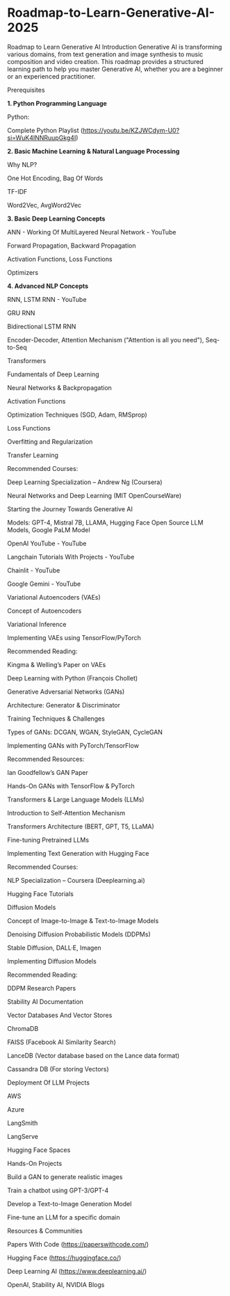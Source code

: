 # Roadmap-to-Learn-Generative-AI-2025
Roadmap to Learn Generative AI  Introduction  Generative AI is transforming various domains, from text generation and image synthesis to music composition and video creation. This roadmap provides a structured learning path to help you master Generative AI, whether you are a beginner or an experienced practitioner.

Prerequisites

**1. Python Programming Language**

Python:

Complete Python Playlist (https://youtu.be/KZJWCdym-U0?si=WuK4INNRuupGkg4I) 


**2. Basic Machine Learning & Natural Language Processing**

Why NLP?

One Hot Encoding, Bag Of Words

TF-IDF

Word2Vec, AvgWord2Vec

**3. Basic Deep Learning Concepts**

ANN - Working Of MultiLayered Neural Network - YouTube

Forward Propagation, Backward Propagation

Activation Functions, Loss Functions

Optimizers

**4. Advanced NLP Concepts**

RNN, LSTM RNN - YouTube

GRU RNN

Bidirectional LSTM RNN

Encoder-Decoder, Attention Mechanism ("Attention is all you need"), Seq-to-Seq

Transformers

Fundamentals of Deep Learning

Neural Networks & Backpropagation

Activation Functions

Optimization Techniques (SGD, Adam, RMSprop)

Loss Functions

Overfitting and Regularization

Transfer Learning

Recommended Courses:

Deep Learning Specialization – Andrew Ng (Coursera)

Neural Networks and Deep Learning (MIT OpenCourseWare)

Starting the Journey Towards Generative AI

Models: GPT-4, Mistral 7B, LLAMA, Hugging Face Open Source LLM Models, Google PaLM Model



OpenAI YouTube - YouTube



Langchain Tutorials With Projects - YouTube

Chainlit - YouTube

Google Gemini - YouTube

Variational Autoencoders (VAEs)

Concept of Autoencoders

Variational Inference

Implementing VAEs using TensorFlow/PyTorch

Recommended Reading:

Kingma & Welling’s Paper on VAEs

Deep Learning with Python (François Chollet)

Generative Adversarial Networks (GANs)

Architecture: Generator & Discriminator

Training Techniques & Challenges

Types of GANs: DCGAN, WGAN, StyleGAN, CycleGAN

Implementing GANs with PyTorch/TensorFlow

Recommended Resources:

Ian Goodfellow’s GAN Paper

Hands-On GANs with TensorFlow & PyTorch

Transformers & Large Language Models (LLMs)

Introduction to Self-Attention Mechanism

Transformers Architecture (BERT, GPT, T5, LLaMA)

Fine-tuning Pretrained LLMs

Implementing Text Generation with Hugging Face

Recommended Courses:

NLP Specialization – Coursera (Deeplearning.ai)

Hugging Face Tutorials

Diffusion Models

Concept of Image-to-Image & Text-to-Image Models

Denoising Diffusion Probabilistic Models (DDPMs)

Stable Diffusion, DALL·E, Imagen

Implementing Diffusion Models

Recommended Reading:

DDPM Research Papers

Stability AI Documentation

Vector Databases And Vector Stores

ChromaDB

FAISS (Facebook AI Similarity Search)

LanceDB (Vector database based on the Lance data format)

Cassandra DB (For storing Vectors)

Deployment Of LLM Projects

AWS

Azure

LangSmith

LangServe

Hugging Face Spaces

Hands-On Projects

Build a GAN to generate realistic images

Train a chatbot using GPT-3/GPT-4

Develop a Text-to-Image Generation Model

Fine-tune an LLM for a specific domain

Resources & Communities

Papers With Code (https://paperswithcode.com/)

Hugging Face (https://huggingface.co/)

Deep Learning AI (https://www.deeplearning.ai/)

OpenAI, Stability AI, NVIDIA Blogs

